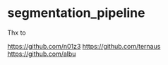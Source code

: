 # segmentation_pipeline

Thx to 

https://github.com/n01z3
https://github.com/ternaus
https://github.com/albu
